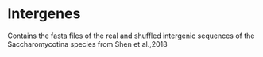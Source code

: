 # Intergenes
Contains the fasta files of the real and shuffled intergenic sequences of the Saccharomycotina species from Shen et al.,2018
